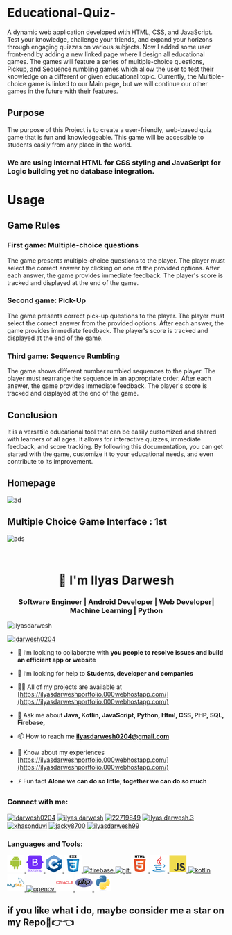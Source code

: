 # Educational-Quiz-
A dynamic web application developed with HTML, CSS, and JavaScript. Test your knowledge, challenge your friends, and expand your horizons through engaging quizzes on various subjects.
 Now I added some user front-end by adding a new linked page where I design all educational games.  The games will feature a series of multiple-choice questions, Pickup, and Sequence rumbling games which allow the user to test their knowledge on a different or given educational topic. Currently, the Multiple-choice game is linked to our Main page, but we will continue our other games in the future with their features.

## Purpose
The purpose of this Project is to create a user-friendly, web-based quiz game that is fun and knowledgeable. This game will be accessible to students easily from any place in the world.

### We are using internal HTML for CSS styling and JavaScript for Logic building yet no database integration.

# Usage
## Game Rules

### First game: Multiple-choice questions
The game presents multiple-choice questions to the player.
The player must select the correct answer by clicking on one of the provided options. After each answer, the game provides immediate feedback.
The player's score is tracked and displayed at the end of the game.

### Second game: Pick-Up
The game presents correct pick-up questions to the player.
The player must select the correct answer from the provided options.
 After each answer, the game provides immediate feedback.
The player's score is tracked and displayed at the end of the game.

### Third game: Sequence Rumbling
The game shows different number rumbled sequences to the player.
The player must rearrange the sequence in an appropriate order.
 After each answer, the game provides immediate feedback.
The player's score is tracked and displayed at the end of the game.

## Conclusion
It is a versatile educational tool that can be easily customized and shared with learners of all ages. It allows for interactive quizzes, immediate feedback, and score tracking. By following this documentation, you can get started with the game, customize it to your educational needs, and even contribute to its improvement.

## Homepage
![ad](https://github.com/IlyasDarwesh/Educational-Quiz-/assets/100092188/742ea84c-9ae1-49e9-a880-cedc9ea600c7)


## Multiple Choice Game Interface : 1st

![ads](https://github.com/IlyasDarwesh/Educational-Quiz-/assets/100092188/130e61ec-5026-4c7c-bca4-037df946a3bc)

<br>

<h1 align="center">👋 I'm Ilyas Darwesh</h1>
<h3 align="center">Software Engineer | Android Developer | Web Developer| Machine Learning | Python</h3>

<p align="left"> <img src="https://komarev.com/ghpvc/?username=ilyasdarwesh&label=Profile%20views&color=0e75b6&style=flat" alt="ilyasdarwesh" /> </p>

<p align="left"> <a href="https://twitter.com/idarwesh0204" target="blank"><img src="https://img.shields.io/twitter/follow/idarwesh0204?logo=twitter&style=for-the-badge" alt="idarwesh0204" /></a> </p>

- 👯 I’m looking to collaborate with **you people to resolve issues and build an efficient app or website**

- 🤝 I’m looking for help to **Students, developer and companies**

- 👨‍💻 All of my projects are available at [https://ilyasdarweshportfolio.000webhostapp.com/](https://ilyasdarweshportfolio.000webhostapp.com/)

- 💬 Ask me about **Java, Kotlin, JavaScript, Python, Html, CSS, PHP, SQL, Firebase,**

- 📫 How to reach me **ilyasdarwesh0204@gmail.com**

- 📄 Know about my experiences [https://ilyasdarweshportfolio.000webhostapp.com/](https://ilyasdarweshportfolio.000webhostapp.com/)

- ⚡ Fun fact **Alone we can do so little; together we can do so much**

<h3 align="left">Connect with me:</h3>
<p align="left">
<a href="https://twitter.com/idarwesh0204" target="blank"><img align="center" src="https://raw.githubusercontent.com/rahuldkjain/github-profile-readme-generator/master/src/images/icons/Social/twitter.svg" alt="idarwesh0204" height="30" width="40" /></a>
<a href="https://linkedin.com/in/ilyas-darwesh-57242917a" target="blank"><img align="center" src="https://raw.githubusercontent.com/rahuldkjain/github-profile-readme-generator/master/src/images/icons/Social/linked-in-alt.svg" alt="ilyas darwesh" height="30" width="40" /></a>
<a href="https://stackoverflow.com/users/22719849" target="blank"><img align="center" src="https://raw.githubusercontent.com/rahuldkjain/github-profile-readme-generator/master/src/images/icons/Social/stack-overflow.svg" alt="22719849" height="30" width="40" /></a>
<a href="https://fb.com/ilyas.darwesh.3" target="blank"><img align="center" src="https://raw.githubusercontent.com/rahuldkjain/github-profile-readme-generator/master/src/images/icons/Social/facebook.svg" alt="ilyas.darwesh.3" height="30" width="40" /></a>
<a href="https://instagram.com/khasonduvi" target="blank"><img align="center" src="https://raw.githubusercontent.com/rahuldkjain/github-profile-readme-generator/master/src/images/icons/Social/instagram.svg" alt="khasonduvi" height="30" width="40" /></a>
<a href="https://www.youtube.com/@jacky8700" target="blank"><img align="center" src="https://raw.githubusercontent.com/rahuldkjain/github-profile-readme-generator/master/src/images/icons/Social/youtube.svg" alt="jacky8700" height="30" width="40" /></a>
<a href="https://www.hackerrank.com/ilyasdarwesh99" target="blank"><img align="center" src="https://raw.githubusercontent.com/rahuldkjain/github-profile-readme-generator/master/src/images/icons/Social/hackerrank.svg" alt="ilyasdarwesh99" height="30" width="40" /></a>
</p>

<h3 align="left">Languages and Tools:</h3>
<p align="left"> <a href="https://developer.android.com" target="_blank" rel="noreferrer"> <img src="https://raw.githubusercontent.com/devicons/devicon/master/icons/android/android-original-wordmark.svg" alt="android" width="40" height="40"/> </a> <a href="https://getbootstrap.com" target="_blank" rel="noreferrer"> <img src="https://raw.githubusercontent.com/devicons/devicon/master/icons/bootstrap/bootstrap-plain-wordmark.svg" alt="bootstrap" width="40" height="40"/> </a> <a href="https://www.w3schools.com/cpp/" target="_blank" rel="noreferrer"> <img src="https://raw.githubusercontent.com/devicons/devicon/master/icons/cplusplus/cplusplus-original.svg" alt="cplusplus" width="40" height="40"/> </a> <a href="https://www.w3schools.com/css/" target="_blank" rel="noreferrer"> <img src="https://raw.githubusercontent.com/devicons/devicon/master/icons/css3/css3-original-wordmark.svg" alt="css3" width="40" height="40"/> </a> <a href="https://firebase.google.com/" target="_blank" rel="noreferrer"> <img src="https://www.vectorlogo.zone/logos/firebase/firebase-icon.svg" alt="firebase" width="40" height="40"/> </a> <a href="https://git-scm.com/" target="_blank" rel="noreferrer"> <img src="https://www.vectorlogo.zone/logos/git-scm/git-scm-icon.svg" alt="git" width="40" height="40"/> </a> <a href="https://www.w3.org/html/" target="_blank" rel="noreferrer"> <img src="https://raw.githubusercontent.com/devicons/devicon/master/icons/html5/html5-original-wordmark.svg" alt="html5" width="40" height="40"/> </a> <a href="https://www.java.com" target="_blank" rel="noreferrer"> <img src="https://raw.githubusercontent.com/devicons/devicon/master/icons/java/java-original.svg" alt="java" width="40" height="40"/> </a> <a href="https://developer.mozilla.org/en-US/docs/Web/JavaScript" target="_blank" rel="noreferrer"> <img src="https://raw.githubusercontent.com/devicons/devicon/master/icons/javascript/javascript-original.svg" alt="javascript" width="40" height="40"/> </a> <a href="https://kotlinlang.org" target="_blank" rel="noreferrer"> <img src="https://www.vectorlogo.zone/logos/kotlinlang/kotlinlang-icon.svg" alt="kotlin" width="40" height="40"/> </a> <a href="https://www.mysql.com/" target="_blank" rel="noreferrer"> <img src="https://raw.githubusercontent.com/devicons/devicon/master/icons/mysql/mysql-original-wordmark.svg" alt="mysql" width="40" height="40"/> </a> <a href="https://opencv.org/" target="_blank" rel="noreferrer"> <img src="https://www.vectorlogo.zone/logos/opencv/opencv-icon.svg" alt="opencv" width="40" height="40"/> </a> <a href="https://www.oracle.com/" target="_blank" rel="noreferrer"> <img src="https://raw.githubusercontent.com/devicons/devicon/master/icons/oracle/oracle-original.svg" alt="oracle" width="40" height="40"/> </a> <a href="https://www.php.net" target="_blank" rel="noreferrer"> <img src="https://raw.githubusercontent.com/devicons/devicon/master/icons/php/php-original.svg" alt="php" width="40" height="40"/> </a> <a href="https://www.python.org" target="_blank" rel="noreferrer"> <img src="https://raw.githubusercontent.com/devicons/devicon/master/icons/python/python-original.svg" alt="python" width="40" height="40"/> </a> </p>

## if you like what i do, maybe consider me a star on my Repo🥺👉👈

